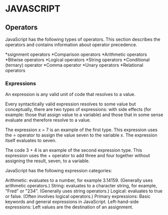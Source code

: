 

<!DOCTYPE html>
<html lang="en">
<head>
  <meta charset="UTF-8">
  <meta name="viewport" content="width=device-width, initial-scale=1.0">
  
</head>
<h1> JAVASCRIPT</h1>
<body> 
  <p>
    <h2> Operators</h2>
JavaScript has the following types of operators. This section describes the operators and contains information about operator precedence.

*ssignment operators
*Comparison operators
*Arithmetic operators
*Bitwise operators
*Logical operators
*String operators
*Conditional (ternary) operator
*Comma operator
*Unary operators
*Relational operators
  </p>
  <p>
    <h3>  Expressions </h3>
    
An expression is any valid unit of code that resolves to a value.

Every syntactically valid expression resolves to some value but conceptually, there are two types of expressions: with side effects (for example: those that assign value to a variable) and those that in some sense evaluate and therefore resolve to a value.

The expression x = 7 is an example of the first type. This expression uses the = operator to assign the value seven to the variable x. The expression itself evaluates to seven.

The code 3 + 4 is an example of the second expression type. This expression uses the + operator to add three and four together without assigning the result, seven, to a variable.

JavaScript has the following expression categories:

Arithmetic: evaluates to a number, for example 3.14159. (Generally uses arithmetic operators.)
String: evaluates to a character string, for example, "Fred" or "234". (Generally uses string operators.)
Logical: evaluates to true or false. (Often involves logical operators.)
Primary expressions: Basic keywords and general expressions in JavaScript.
Left-hand-side expressions: Left values are the destination of an assignment.
</p>




</body>
<footer>


<script>
 
The assignment operator (=) assigns a value to a variable
for example:
var x = 10;

variables:
var username ="suzan";
console.log(username);
var age=40
if (age>=40){consol.log("what yours hoppy?")
;}else if(age<40){consol.log("what you are study?");} 


</script>
</footer>
</html>

